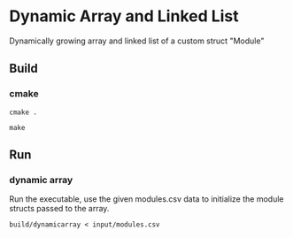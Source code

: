 # Dynamic Array and Linked List

Dynamically growing array and linked list of a custom struct "Module"

## Build

### cmake

`cmake .`

`make`

## Run

### dynamic array

Run the executable, use the given modules.csv data to initialize the 
module structs passed to the array.

`build/dynamicarray < input/modules.csv`
